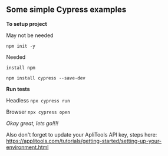 ## Some simple Cypress examples

**To setup project**

May not be needed

``` npm init -y ```

Needed

``` install npm ```

 ``` npm install cypress --save-dev ```


**Run tests**

Headless
 ``` npx cypress run ```
 
 Browser
 ``` npx cypress open ```

*Okay great, lets go!!!!*

Also don't forget to update your ApliTools API key, steps here:
https://applitools.com/tutorials/getting-started/setting-up-your-environment.html
